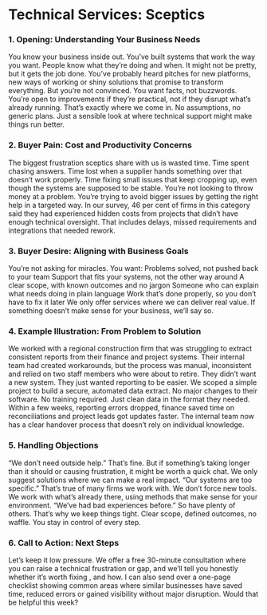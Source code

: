 # Technical Services: Sceptics
### 1. Opening: Understanding Your Business Needs
You know your business inside out. You’ve built systems that work the way you want. People know what they’re doing and when. It might not be pretty, but it gets the job done.
You’ve probably heard pitches for new platforms, new ways of working or shiny solutions that promise to transform everything. But you’re not convinced. You want facts, not buzzwords. You’re open to improvements if they’re practical, not if they disrupt what’s already running.
That’s exactly where we come in. No assumptions, no generic plans. Just a sensible look at where technical support might make things run better.
### 2. Buyer Pain: Cost and Productivity Concerns
The biggest frustration sceptics share with us is wasted time. Time spent chasing answers. Time lost when a supplier hands something over that doesn’t work properly. Time fixing small issues that keep cropping up, even though the systems are supposed to be stable.
You’re not looking to throw money at a problem. You’re trying to avoid bigger issues by getting the right help in a targeted way.
In our survey, 46 per cent of firms in this category said they had experienced hidden costs from projects that didn’t have enough technical oversight. That includes delays, missed requirements and integrations that needed rework.
### 3. Buyer Desire: Aligning with Business Goals
You’re not asking for miracles. You want:
Problems solved, not pushed back to your team
Support that fits your systems, not the other way around
A clear scope, with known outcomes and no jargon
Someone who can explain what needs doing in plain language
Work that’s done properly, so you don’t have to fix it later
We only offer services where we can deliver real value. If something doesn’t make sense for your business, we’ll say so.
### 4. Example Illustration: From Problem to Solution
We worked with a regional construction firm that was struggling to extract consistent reports from their finance and project systems. Their internal team had created workarounds, but the process was manual, inconsistent and relied on two staff members who were about to retire.
They didn’t want a new system. They just wanted reporting to be easier.
We scoped a simple project to build a secure, automated data extract. No major changes to their software. No training required. Just clean data in the format they needed.
Within a few weeks, reporting errors dropped, finance saved time on reconciliations and project leads got updates faster. The internal team now has a clear handover process that doesn’t rely on individual knowledge.
### 5. Handling Objections
“We don’t need outside help.”
That’s fine. But if something’s taking longer than it should or causing frustration, it might be worth a quick chat. We only suggest solutions where we can make a real impact.
“Our systems are too specific.”
That’s true of many firms we work with. We don’t force new tools. We work with what’s already there, using methods that make sense for your environment.
“We’ve had bad experiences before.”
So have plenty of others. That’s why we keep things tight. Clear scope, defined outcomes, no waffle. You stay in control of every step.
### 6. Call to Action: Next Steps
Let’s keep it low pressure. We offer a free 30-minute consultation where you can raise a technical frustration or gap, and we’ll tell you honestly whether it’s worth fixing ,  and how.
I can also send over a one-page checklist showing common areas where similar businesses have saved time, reduced errors or gained visibility without major disruption. Would that be helpful this week?
